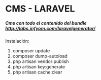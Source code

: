 # CMS - LARAVEL
##### Cms con todo el contenido del bundle http://labs.infyom.com/laravelgenerator/

Instalación:

1. composer update
2. composer dump-autoload
3. php artisan vendor:publish
4. php artisan key:generate
5. php artisan cache:clear
